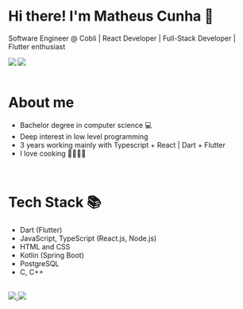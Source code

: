 # Hi there! I'm Matheus Cunha 👋

Software Engineer @ Cobli | React Developer | Full-Stack Developer | Flutter enthusiast

<img align="left" with="45%" src="https://github-readme-stats.vercel.app/api?username=matheushw&show_icons=true&theme=tokyonight" />

<img align="left" with="45%" src="https://github-readme-stats.vercel.app/api/top-langs/?username=matheushw&layout=compact&theme=tokyonight" />

<br clear="left"/>
<br/>

# About me
- Bachelor degree in computer science 💻
- Deep interest in low level programming
- 3 years working mainly with Typescript + React | Dart + Flutter
- I love cooking 🍛👨🏻‍🍳

<br/>

# Tech Stack 📚

- Dart (Flutter)
- JavaScript, TypeScript (React.js, Node.js)
- HTML and CSS
- Kotlin (Spring Boot)
- PostgreSQL
- C, C++

<br/>

<a href="https://www.linkedin.com/in/matheus-barcellos-de-castro-cunha-2579a753/">
    <img src="https://img.shields.io/badge/linkedin-%230077B5.svg?style=for-the-badge&logo=linkedin&logoColor=white">
</a>
<a href="mailto: cunhamatheusc@gmail.com">
    <img src="https://img.shields.io/badge/Gmail-D14836?style=for-the-badge&logo=gmail&logoColor=white">
<a>


<!--
**matheushw/matheushw** is a ✨ _special_ ✨ repository because its `README.md` (this file) appears on your GitHub profile.

Here are some ideas to get you started:

- 🔭 I’m currently working on ...
- 🌱 I’m currently learning ...
- 👯 I’m looking to collaborate on ...
- 🤔 I’m looking for help with ...
- 💬 Ask me about ...
- 📫 How to reach me: ...
- 😄 Pronouns: ...
- ⚡ Fun fact: ...
-->
